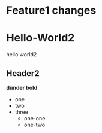 # Feature1 changes
# Hello-World2
hello world2
## Header2
__dunder bold__
* one
* two
* three
   * one-one
   * one-two
